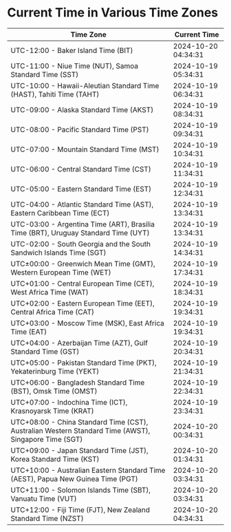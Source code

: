 # Current Time in Various Time Zones

| Time Zone | Current Time |
|-----------|--------------|
| UTC-12:00 - Baker Island Time (BIT) | 2024-10-20 04:34:31 |
| UTC-11:00 - Niue Time (NUT), Samoa Standard Time (SST) | 2024-10-19 05:34:31 |
| UTC-10:00 - Hawaii-Aleutian Standard Time (HAST), Tahiti Time (TAHT) | 2024-10-19 06:34:31 |
| UTC-09:00 - Alaska Standard Time (AKST) | 2024-10-19 08:34:31 |
| UTC-08:00 - Pacific Standard Time (PST) | 2024-10-19 09:34:31 |
| UTC-07:00 - Mountain Standard Time (MST) | 2024-10-19 10:34:31 |
| UTC-06:00 - Central Standard Time (CST) | 2024-10-19 11:34:31 |
| UTC-05:00 - Eastern Standard Time (EST) | 2024-10-19 12:34:31 |
| UTC-04:00 - Atlantic Standard Time (AST), Eastern Caribbean Time (ECT) | 2024-10-19 13:34:31 |
| UTC-03:00 - Argentina Time (ART), Brasília Time (BRT), Uruguay Standard Time (UYT) | 2024-10-19 13:34:31 |
| UTC-02:00 - South Georgia and the South Sandwich Islands Time (SGT) | 2024-10-19 14:34:31 |
| UTC±00:00 - Greenwich Mean Time (GMT), Western European Time (WET) | 2024-10-19 17:34:31 |
| UTC+01:00 - Central European Time (CET), West Africa Time (WAT) | 2024-10-19 18:34:31 |
| UTC+02:00 - Eastern European Time (EET), Central Africa Time (CAT) | 2024-10-19 19:34:31 |
| UTC+03:00 - Moscow Time (MSK), East Africa Time (EAT) | 2024-10-19 19:34:31 |
| UTC+04:00 - Azerbaijan Time (AZT), Gulf Standard Time (GST) | 2024-10-19 20:34:31 |
| UTC+05:00 - Pakistan Standard Time (PKT), Yekaterinburg Time (YEKT) | 2024-10-19 21:34:31 |
| UTC+06:00 - Bangladesh Standard Time (BST), Omsk Time (OMST) | 2024-10-19 22:34:31 |
| UTC+07:00 - Indochina Time (ICT), Krasnoyarsk Time (KRAT) | 2024-10-19 23:34:31 |
| UTC+08:00 - China Standard Time (CST), Australian Western Standard Time (AWST), Singapore Time (SGT) | 2024-10-20 00:34:31 |
| UTC+09:00 - Japan Standard Time (JST), Korea Standard Time (KST) | 2024-10-20 01:34:31 |
| UTC+10:00 - Australian Eastern Standard Time (AEST), Papua New Guinea Time (PGT) | 2024-10-20 03:34:31 |
| UTC+11:00 - Solomon Islands Time (SBT), Vanuatu Time (VUT) | 2024-10-20 03:34:31 |
| UTC+12:00 - Fiji Time (FJT), New Zealand Standard Time (NZST) | 2024-10-20 04:34:31 |
